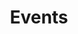 ---
title: Events
cms_exclude: true

# View.
#   1 = List
#   2 = Compact
#   3 = Card
view: 2

# # Optional header image (relative to `assets/media/` folder).
# header:
#   caption: ""
#   image: ""

# - type: landing
# - sections:
#   - block: collection
#     id: events
#     content:
#       title: Events
#       subtitle:
#       text:
#       # Choose how many pages you would like to display (0 = all pages)
#       count: 10
#       # Filter on criteria
#       filters:
#         folders:
#           - event
#         author: ""
#         category: ""
#         tag: ""
#         exclude_featured: false
#         exclude_future: false
#         exclude_past: false
#         publication_type: ""
#       # Choose how many pages you would like to offset by
#       offset: 0
#       # Page order: descending (desc) or ascending (asc) date.
#       order: desc
#     design:
#       # Choose a layout view
#       view: compact
#       columns: '2'    
--- 